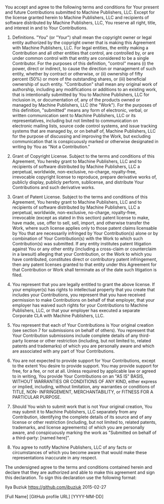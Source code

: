 You accept and agree to the following terms and conditions for Your present and future Contributions
submitted to Machine Publishers, LLC. Except for the license granted herein to Machine
Publishers, LLC and recipients of software distributed by Machine Publishers, LLC, You reserve all
right, title, and interest in and to Your Contributions.

1. Definitions. "You" (or "Your") shall mean the copyright owner or legal entity authorized by the copyright
owner that is making this Agreement with Machine Publishers, LLC. For legal entities, the entity
making a Contribution and all other entities that control, are controlled by, or are under common
control with that entity are considered to be a single Contributor. For the purposes of this
definition, "control" means (i) the power, direct or indirect, to cause the direction or management
of such entity, whether by contract or otherwise, or (ii) ownership of fifty percent (50%) or more
of the outstanding shares, or (iii) beneficial ownership of such entity. "Contribution" shall mean
any original work of authorship, including any modifications or additions to an existing work, that
is intentionally submitted by You to Machine Publishers, LLC for inclusion in, or documentation of,
any of the products owned or managed by Machine Publishers, LLC (the "Work"). For the purposes of
this definition, "submitted" means any form of electronic, verbal, or written communication sent to
Machine Publishers, LLC or its representatives, including but not limited to communication on
electronic mailing lists, source code control systems, and issue tracking systems that are managed
by, or on behalf of, Machine Publishers, LLC for the purpose of discussing and improving the Work,
but excluding communication that is conspicuously marked or otherwise designated in writing by You
as "Not a Contribution."

2. Grant of Copyright License. Subject to the terms and conditions of this Agreement, You hereby
grant to Machine Publishers, LLC and to recipients of software distributed by Machine Publishers,
LLC a perpetual, worldwide, non-exclusive, no-charge, royalty-free, irrevocable copyright license to
reproduce, prepare derivative works of, publicly display, publicly perform, sublicense, and
distribute Your Contributions and such derivative works.

3. Grant of Patent License. Subject to the terms and conditions of this Agreement, You hereby
grant to Machine Publishers, LLC and to recipients of software distributed by Machine Publishers,
LLC a perpetual, worldwide, non-exclusive, no-charge, royalty-free, irrevocable (except as stated in
this section) patent license to make, have made, use, offer to sell, sell, import, and otherwise
transfer the Work, where such license applies only to those patent claims licensable by You that are
necessarily infringed by Your Contribution(s) alone or by combination of Your Contribution(s) with
the Work to which such Contribution(s) was submitted. If any entity institutes patent litigation
against You or any other entity (including a cross-claim or counterclaim in a lawsuit) alleging that
your Contribution, or the Work to which you have contributed, constitutes direct or contributory
patent infringement, then any patent licenses granted to that entity under this Agreement for that
Contribution or Work shall terminate as of the date such litigation is filed.

4. You represent that you are legally entitled to grant the above license. If your employer(s)
has rights to intellectual property that you create that includes your Contributions, you represent
that you have received permission to make Contributions on behalf of that employer, that your
employer has waived such rights for your Contributions to Machine Publishers, LLC, or that your
employer has executed a separate Corporate CLA with Machine Publishers, LLC.

5. You represent that each of Your Contributions is Your original creation (see section 7 for
submissions on behalf of others). You represent that Your Contribution submissions include complete
details of any third-party license or other restriction (including, but not limited to, related
patents and trademarks) of which you are personally aware and which are associated with any part of
Your Contributions.

6. You are not expected to provide support for Your Contributions, except to the extent You
desire to provide support. You may provide support for free, for a fee, or not at all. Unless
required by applicable law or agreed to in writing, You provide Your Contributions on an "AS IS"
BASIS, WITHOUT WARRANTIES OR CONDITIONS OF ANY KIND, either express or implied, including, without
limitation, any warranties or conditions of TITLE, NON- INFRINGEMENT, MERCHANTABILITY, or FITNESS
FOR A PARTICULAR PURPOSE.

7. Should You wish to submit work that is not Your original creation, You may submit it to
Machine Publishers, LLC separately from any Contribution, identifying the complete details of its
source and of any license or other restriction (including, but not limited to, related patents,
trademarks, and license agreements) of which you are personally aware, and conspicuously marking the
work as "Submitted on behalf of a third-party: [named here]".

8. You agree to notify Machine Publishers, LLC of any facts or circumstances of which you become
aware that would make these representations inaccurate in any respect.

The undersigned agree to the terms and conditions contained herein and declare that they are
authorized and able to make this agreement and sign this declaration. To sign this declaration use
the following format:

Ilya Buziuk https://github.com/ibuziuk 2015-02-27

[Full Name] [GitHub profile URL] [YYYY-MM-DD]

